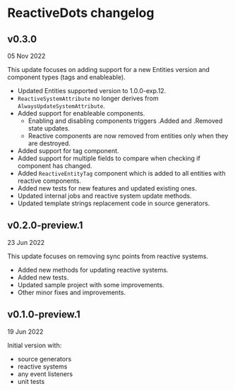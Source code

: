 # ReactiveDots changelog

## v0.3.0
05 Nov 2022

This update focuses on adding support for a new Entities version and component types (tags and enableable).  

- Updated Entities supported version to 1.0.0-exp.12.
- `ReactiveSystemAttribute` no longer derives from `AlwaysUpdateSystemAttribute`. 
- Added support for enableable components.
  - Enabling and disabling components triggers .Added and .Removed state updates.
  - Reactive components are now removed from entities only when they are destroyed.
- Added support for tag component.
- Added support for multiple fields to compare when checking if component has changed.
- Added `ReactiveEntityTag` component which is added to all entities with reactive components.
- Added new tests for new features and updated existing ones.
- Updated internal jobs and reactive system update methods.
- Updated template strings replacement code in source generators.

## v0.2.0-preview.1
23 Jun 2022

This update focuses on removing sync points from reactive systems.

- Added new methods for updating reactive systems.
- Added new tests.
- Updated sample project with some improvements.
- Other minor fixes and improvements.

## v0.1.0-preview.1
19 Jun 2022

Initial version with:

- source generators
- reactive systems
- any event listeners
- unit tests
